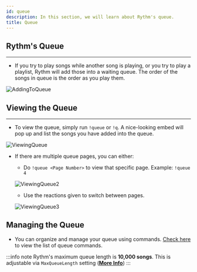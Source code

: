 ```yaml
---
id: queue
description: In this section, we will learn about Rythm's queue.
title: Queue
---
```


## Rythm's Queue
---
  - If you try to play songs while another song is playing, or you try to play a playlist, Rythm will add those into a waiting queue. The order of the songs in queue is the order as you play them.

  ![AddingToQueue](/img/docs/queue/add-to-queue.png)

## Viewing the Queue
---
  - To view the queue, simply run `!queue` or `!q`. A nice-looking embed will pop up and list the songs you have added into the queue.

  ![ViewingQueue](/img/docs/queue/view-queue.png)

  - If there are multiple queue pages, you can either:
    + Do `!queue <Page Number>` to view that specific page. Example: `!queue 4`

    ![ViewingQueue2](/img/docs/queue/view-queue-2.png)

    + Use the reactions given to switch between pages.

    ![ViewingQueue3](/img/docs/queue/view-queue-3.gif)

## Managing the Queue
  - You can organize and manage your queue using commands. [Check here](/commands#queue) to view the list of queue commands.

:::info note
Rythm's maximum queue length is **10,000 songs**. This is adjustable via `MaxQueueLength` setting ([**More Info**](/settings#max-queue-length))
:::
